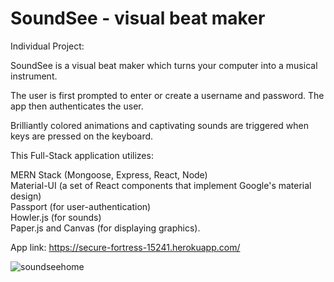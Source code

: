 
# SoundSee - visual beat maker

Individual Project:

SoundSee is a visual beat maker which turns your computer into a musical instrument.

The user is first prompted to enter or create a username and password. The app then authenticates the user.

Brilliantly colored animations and captivating sounds are triggered when keys are pressed on the keyboard.

This Full-Stack application utilizes: 

MERN Stack (Mongoose, Express, React, Node)<br>
Material-UI (a set of React components that implement Google's material design)<br>
Passport (for user-authentication)<br>
Howler.js (for sounds)<br>
Paper.js and Canvas (for displaying graphics).

App link: https://secure-fortress-15241.herokuapp.com/

![soundseehome](https://user-images.githubusercontent.com/25890329/32032530-b69344ee-b9d5-11e7-97a8-5a65b633d879.gif)

